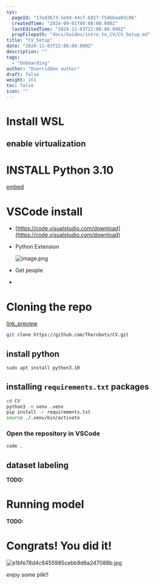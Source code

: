 ```yaml
---
sys:
  pageId: "17ed3673-5e94-44cf-b817-f54bbaa03c06"
  createdTime: "2024-09-01T00:08:00.000Z"
  lastEditedTime: "2024-11-03T22:06:00.000Z"
  propFilepath: "docs/Guides/intro_to_CV/CV_Setup.md"
title: "CV_Setup"
date: "2024-11-03T22:06:00.000Z"
description: ""
tags:
  - "Onboarding"
author: "Overridden author"
draft: false
weight: 161
toc: false
icon: ""
---
```


# Install WSL

## enable virtualization

# INSTALL Python 3.10

[embed](https://www.rose-hulman.edu/class/csse/csse132/2425a/labs/prelab1-wsl2.html)

# VSCode install

- [https://code.visualstudio.com/download](https://code.visualstudio.com/download)
- Python Extension

	![image.png](https://prod-files-secure.s3.us-west-2.amazonaws.com/d518164a-d88e-44d1-a4ee-3adb3bd8bce0/d82b6650-a5e4-4d3c-b8c9-93d817dae00e/image.png?X-Amz-Algorithm=AWS4-HMAC-SHA256&X-Amz-Content-Sha256=UNSIGNED-PAYLOAD&X-Amz-Credential=ASIAZI2LB466Y53SSZU5%2F20250226%2Fus-west-2%2Fs3%2Faws4_request&X-Amz-Date=20250226T121429Z&X-Amz-Expires=3600&X-Amz-Security-Token=IQoJb3JpZ2luX2VjECQaCXVzLXdlc3QtMiJIMEYCIQC%2F3X4FlzLKwXiBAtS1JxQljsjQeKwLVJvDdz8iVYikEwIhAJHUmQXNR4ChC15BJnhLsoDt26%2BVbtbsT%2BCHLhDq0FJKKv8DCF0QABoMNjM3NDIzMTgzODA1Igw2m6vsc88tkILBGscq3AOnN6DK%2Bs1tB7%2BDg9I9%2BlVw7Vb%2BUQ0yXqFZaCtkDhtMTEhErVce3h6WaOcGuHiOY%2BWV%2FYBdI3xKWSANhzmvDsEiKt%2FMwAzQaUZ84EZtPG%2Fvtcc7Tul7A5%2BL6ZhgT3e5UEqu1bXRZ6PlGRQGAUvwH6TEgrrsSikC2e7kIsGM61COTGWZQ75wdO2LR0yK%2BQApDaCQ1Im1Wz8aW5rW%2F%2BaV2T1qewnpdsiXXEYv4%2FoYSkNIT%2FSJjB8PDg0bnY3f5S86GDT3O%2FG9kiATZRk6GmsDygbfZw3WZB1jUSPTXFzounlLXv52v7r6XVDZxcxve50lZZwQuBF1ZqgZYWd1Uos1OfspyKhGx4bKdrFfqEbOOvJ0EHTRtjDj8YuhQSy6pqV2IXzZ6dzdc6ZUEZ1fzqbRbs4OqkHWEYY7WREffzf7rC8LHcY2DElUBnabR0%2BnpzVQX3cq4nXPDXvV%2F%2FyzaAUdijxusMbtt%2Bjj%2FtRHJObm%2B9u6YrwtFWojcHz6oZrEu2%2BnOZQyBVXfhkil7OqcnTWcr4NrJAMmi8OyCy5EkOCXX1Mc4W2xsmug5r31TXU7hKSDj2cbU4e%2FEfW0N29r6V8svQyNjBhCzUVBbAvkRtvn3J0v0f4yc5lEWIVBppj7sTDbh%2Fy9BjqkASuHSVam3WpN0m9bFflHu39bcI%2FjppzHOWK3NGUB4jfaj%2FYcmN3PzBK6DdnhK9O275dpeXgrgOV%2FDh%2Fh7iYkIC6k3%2Brjpjv%2F0QiJhL7EDWpxIDQV7rWWp6mKj%2BYqLxJfSoYVFaXxMH%2FoX3mzrerdeRY7i0Y%2BQrU7t%2BXpPwjSNDTTqiExhjWbfdE%2B112LKPxIsW0xb2EhzKz6tF0dOAeXya4Xucrc&X-Amz-Signature=959c3cc603cfd4161e53ddfcb0e1b6aed64c164b6df0dc42d93da53f1b6b578c&X-Amz-SignedHeaders=host&x-id=GetObject)
- Get people
- 

# Cloning the repo

[link_preview](https://github.com/Thornbots/CV/)

```bash
git clone https://github.com/Thornbots/CV.git
```

## install python

```bash
sudo apt install python3.10
```

## installing `requirements.txt` packages

```bash
cd CV
python3 -m venv .venv
pip install -r requirements.txt
source ./.venv/bin/activate
```

### Open the repository in VSCode

```bash
code .
```

## dataset labeling  

**TODO:**

# Running model

**TODO:**

# Congrats! You did it!

![e1bfe78d4c6455985cebb9d6a247088b.jpg](https://prod-files-secure.s3.us-west-2.amazonaws.com/d518164a-d88e-44d1-a4ee-3adb3bd8bce0/7d1ce04e-65d6-40c8-814d-754280e9515a/e1bfe78d4c6455985cebb9d6a247088b.jpg?X-Amz-Algorithm=AWS4-HMAC-SHA256&X-Amz-Content-Sha256=UNSIGNED-PAYLOAD&X-Amz-Credential=ASIAZI2LB466YAEOE7KS%2F20250226%2Fus-west-2%2Fs3%2Faws4_request&X-Amz-Date=20250226T121428Z&X-Amz-Expires=3600&X-Amz-Security-Token=IQoJb3JpZ2luX2VjECQaCXVzLXdlc3QtMiJIMEYCIQCfaRDY2MfGTy8tfjbAIzQ%2FaTdkr46pHPLbDGAXfDbnkQIhAKClM9R4NTW78DmoIeRG9Lf1YfOPpNFsScx00Rq6A9ghKv8DCF0QABoMNjM3NDIzMTgzODA1IgxRsIGrNILx3ssS3eMq3AM0AlZxOW%2BgZANWTUVufZ%2F5bCnztUEQs8%2B2NP2BuDhgfMOBRge32aTR5VUDuGugkdCGJXaRHIgV5S6Is5t7peFny9lKPnjJTxeb5Hj18iVwroiCbuhRvEu23sF%2BIdcAGirB3roZXZ%2FTmIfWGgKMzzlo5OWNNoeh%2FsUr4AIbRVwKyFWmI8gtNpmIPGSjSThVuelRht1RVovZpmlVgyb7LElOPyFDuNdCZ10MMrfu77fueUTSaQtmRJIC0%2FOp9Gg6NroZ1FSCynT4TqkdvvNpG3iB99K%2BLt9qNrwQBLkcgNwm2qRYL%2BmttBD7NiI7cuFxB8lDFXah3Mpd6ZVuqH2RlZWZnHn4%2F63zAxERAZt4ZQiT38fohjsbjwrwK2HCyYQp%2BDNwgq3a%2BQ7sxwab0spcXFZVME5wu5JL%2BRW8WpFVRfUkkS35RaTn8AuXeSFWyarsVSPdl%2BXrkkzkITQobvAYEwZN0Yrxz5p0ZrN6TMlbF6iWUA1NDaEki9Kr8446MynVEfb8rgXPtEL2TD785DvdzkT30Myj%2Ffe4Y%2Fpy%2Bc8%2FYDq%2BdCJcy1f7VvKpw%2Ffu12DHNUW032QpsVncv8uwjgwJqfThU%2BuYj5OssALCckOa9gbCQJhI7UXLLTOGj7UZMDDch%2Fy9BjqkAQhSNfHAoPd527O%2B%2B617fvFde7bZs6Reowyku6vcbXlYe7V%2BV%2FRSa0LbeDqiXzjRToobKJr8M9RSO8AYO2mNf17H20YX6vkNJNiNLq6ztoUF5rl5xDIGgSyzD5WFaqT0FnnHDGhqKIzj%2Fk89Pf7CUzBn4FW6UinkuQHgock%2FxmTgmZ0BgPcNUJ5CXI6vmoOguIDnicYnLE%2FtE3LqXQVUwxNiVpvh&X-Amz-Signature=54a31fb8bf84ca8afb54da886e64f987b35f8f582a8d1be28314c3f50f0944dd&X-Amz-SignedHeaders=host&x-id=GetObject)

enjoy some pilk!!
